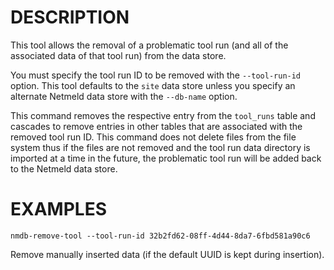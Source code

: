 DESCRIPTION
===========

This tool allows the removal of a problematic tool run (and all of the
associated data of that tool run) from the data store.

You must specify the tool run ID to be removed with the `--tool-run-id` option.
This tool defaults to the `site` data store unless you specify an alternate
Netmeld data store with the `--db-name` option.

This command removes the respective entry from the `tool_runs` table
and cascades to remove entries in other tables that are associated
with the removed tool run ID.  This command does not delete files from the
file system thus if the files are not removed and the tool run data directory
is imported at a time in the future, the problematic tool run will be added
back to the Netmeld data store.

EXAMPLES 
======== 
``` 
nmdb-remove-tool --tool-run-id 32b2fd62-08ff-4d44-8da7-6fbd581a90c6 
```
Remove manually inserted data (if 
the default UUID is kept during insertion).
